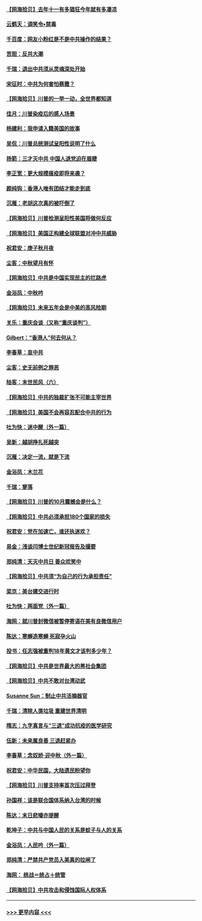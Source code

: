 #### [【网海拾贝】去年十一有多猖狂今年就有多凄凉](../pages/nsc993/n12463649.md?t=10100002) 
#### [云鹤天：调笑令▪禁毒](../pages/nsc993/n12462975.md?t=10100002) 
#### [千百度：网友小粉红是不是中共操作的结果？](../pages/nsc993/n12461025.md?t=10100002) 
#### [苦胆：反共大潮](../pages/nsc993/n12459469.md?t=10100002) 
#### [千瑞：退出中共须从灵魂深处开始](../pages/nsc993/n12459437.md?t=10100002) 
#### [宋征时：中共为何害怕蔡霞？](../pages/nsc993/n12459097.md?t=10100002) 
#### [【网海拾贝】川普的一举一动，全世界都知道](../pages/nsc993/n12458825.md?t=10100002) 
#### [佳月：川普染疫后的感人场景](../pages/nsc993/n12456994.md?t=10100002) 
#### [杨建利：我申请入籍美国的故事](../pages/nsc993/n12455635.md?t=10100002) 
#### [吴侃：川普总统测试呈阳性说明了什么](../pages/nsc993/n12451869.md?t=10100002) 
#### [扬箭：三才灭中共 中国人退党迫在眉睫](../pages/nsc993/n12451842.md?t=10100002) 
#### [李正宽：更大规模瘟疫即将来袭？](../pages/nsc993/n12451455.md?t=10100002) 
#### [颜纯钩：香港人唯有团结才能走到底](../pages/nsc993/n12450870.md?t=10100002) 
#### [沉雁：老胡这次真的被吓倒了](../pages/nsc993/n12449796.md?t=10100002) 
#### [【网海拾贝】川普检测呈阳性美国将做何反应](../pages/nsc993/n12449042.md?t=10100002) 
#### [【网海拾贝】美国正构建全球联盟对冲中共威胁](../pages/nsc993/n12446580.md?t=10100002) 
#### [祝君安：庚子秋月夜](../pages/nsc993/n12445870.md?t=10100002) 
#### [尘客：中秋望月有怀](../pages/nsc993/n12444632.md?t=10100002) 
#### [【网海拾贝】中共是中国实现民主的拦路虎](../pages/nsc993/n12443573.md?t=10100002) 
#### [金浴凤：中秋吟](../pages/nsc993/n12441773.md?t=10100002) 
#### [【网海拾贝】未来五年会是中美的高风险期](../pages/nsc993/n12440760.md?t=10100002) 
#### [关乐：重庆会谈（又称“重庆谈判”）](../pages/nsc993/n12437525.md?t=10100002) 
#### [Gilbert：“香港人”何去何从？](../pages/nsc993/n12435894.md?t=10100002) 
#### [李春草：哀中共](../pages/nsc993/n12435874.md?t=10100002) 
#### [尘客：史无前例之罪恶](../pages/nsc993/n12435762.md?t=10100002) 
#### [陆客：末世民风（六）](../pages/nsc993/n12435354.md?t=10100002) 
#### [【网海拾贝】中共的独裁扩张不可能主宰世界](../pages/nsc993/n12435151.md?t=10100002) 
#### [【网海拾贝】美国不会再容忍配合中共的行为](../pages/nsc993/n12433808.md?t=10100002) 
#### [吐为快：迷中醒（外一篇）](../pages/nsc993/n12433585.md?t=10100002) 
#### [吴新：越胡挣扎死越突](../pages/nsc993/n12433562.md?t=10100002) 
#### [沉雁：决定一流，就是下流](../pages/nsc993/n12432128.md?t=10100002) 
#### [金浴凤：木兰花](../pages/nsc993/n12432124.md?t=10100002) 
#### [千瑞：寥落](../pages/nsc993/n12432071.md?t=10100002) 
#### [【网海拾贝】川普的10月震撼会是什么？](../pages/nsc993/n12431624.md?t=10100002) 
#### [【网海拾贝】中共必须承担180个国家的损失](../pages/nsc993/n12428893.md?t=10100002) 
#### [祝君安：党在加速亡，谁还执迷欢？](../pages/nsc993/n12428652.md?t=10100002) 
#### [易金：浅谈闫博士世纪新冠报告及撮要](../pages/nsc993/n12426822.md?t=10100002) 
#### [郑纯清：天灭中共日 善众欢笑中](../pages/nsc993/n12426784.md?t=10100002) 
#### [【网海拾贝】中共须“为自己的行为承担责任”](../pages/nsc993/n12426067.md?t=10100002) 
#### [梁京：美台建交进行时](../pages/nsc993/n12424066.md?t=10100002) 
#### [吐为快：两面党（外一篇）](../pages/nsc993/n12424043.md?t=10100002) 
#### [海网：就川普封微信被暂停寄语在美有良微信用户](../pages/nsc993/n12424021.md?t=10100002) 
#### [陈达：寒蝉造寒蝉 死寂孕火山](../pages/nsc993/n12423958.md?t=10100002) 
#### [投书：任志强被重判18年黄文才该判多少年？](../pages/nsc993/n12423672.md?t=10100002) 
#### [【网海拾贝】中共是世界最大的黑社会集团](../pages/nsc993/n12423543.md?t=10100002) 
#### [【网海拾贝】中共不敢对台湾动武](../pages/nsc993/n12421418.md?t=10100002) 
#### [Susanne Sun：制止中共活摘器官](../pages/nsc993/n12419654.md?t=10100002) 
#### [千瑞：清除人类垃圾 重建世界清明](../pages/nsc993/n12419414.md?t=10100002) 
#### [隋志：九字真言与“三退”成功抗疫的医学研究](../pages/nsc993/n12419248.md?t=10100002) 
#### [伍新：未来属良善 三退赶紧办](../pages/nsc993/n12418496.md?t=10100002) 
#### [李春草：念奴娇·迎中秋（外一篇）](../pages/nsc993/n12418465.md?t=10100002) 
#### [祝君安：中华民国，大陆遗民盼望你](../pages/nsc993/n12418089.md?t=10100002) 
#### [【网海拾贝】川普支持率首次压过拜登](../pages/nsc993/n12418050.md?t=10100002) 
#### [孙国祥：该是联合国体系纳入台湾的时候](../pages/nsc993/n12417369.md?t=10100002) 
#### [陈达：末日悲嚎亦提醒](../pages/nsc993/n12416736.md?t=10100002) 
#### [乾坤子：中共与中国人民的关系是蚊子与人的关系](../pages/nsc993/n12416632.md?t=10100002) 
#### [金浴凤：人民吟（外一篇）](../pages/nsc993/n12416567.md?t=10100002) 
#### [郑纯清：严禁共产党员入美真的拉闸了](../pages/nsc993/n12416550.md?t=10100002) 
#### [海网： 统战＝统占＋统管](../pages/nsc993/n12416404.md?t=10100002) 
#### [【网海拾贝】中共攻击和侵蚀国际人权体系](../pages/nsc993/n12416250.md?t=10100002) 

----
#### [ >>> 更早内容 <<< ](../indexes/nsc993-earlier.md)
